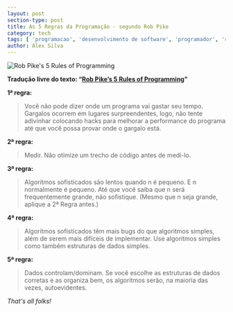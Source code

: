 ```yaml
---
layout: post
section-type: post
title: As 5 Regras da Programação - segundo Rob Pike
category: tech
tags: [ 'programacao', 'desenvolvimento de software', 'programador', 'sistema da informacao' ]
author: Alex Silva
---
```

![Rob Pike's 5 Rules of Programming](https://i.imgur.com/0RYjyZ9.jpg)

**Tradução livre do texto: “[Rob Pike’s 5 Rules of Programming](http://users.ece.utexas.edu/~adnan/pike.html)”**

**1ª regra:**
 
> Você não pode dizer onde um programa vai gastar seu tempo. Gargalos
> ocorrem em lugares surpreendentes, logo, não tente adivinhar colocando
> hacks para melhorar a performance do programa até que você possa
> provar onde o gargalo está.

**2ª regra:** 

> Medir. Não otimize um trecho de código antes de medi-lo.

**3ª regra:** 

> Algoritmos sofisticados são lentos quando n é pequeno. E n normalmente
> é pequeno. Até que você saiba que n será frequentemente grande, não
> sofistique. (Mesmo que n seja grande, aplique a 2ª Regra antes.)

**4ª regra:** 

> Algoritmos sofisticados têm mais bugs do que algoritmos simples, além
> de serem mais difíceis de implementar. Use algoritmos simples como
> também estruturas de dados simples.

**5ª regra:** 

> Dados controlam/dominam. Se você escolhe as estruturas de dados
> corretas e as organiza bem, os algoritmos serão, na maioria das vezes,
> autoevidentes.

*That's all folks!*
